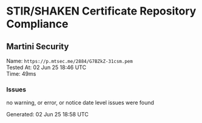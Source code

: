 # STIR/SHAKEN Certificate Repository Compliance

## Martini Security

Name: `https://p.mtsec.me/2884/G7BZkZ-31csm.pem`\
Tested At: 02 Jun 25 18:46 UTC\
Time: 49ms

### Issues

no warning, or error, or notice date level issues were found

Generated: 02 Jun 25 18:58 UTC